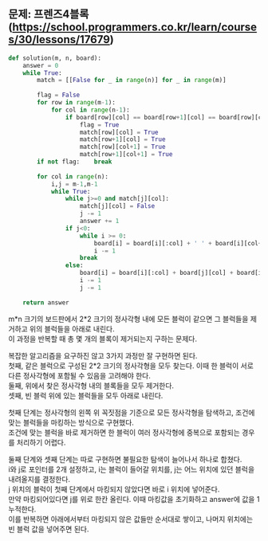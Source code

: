 ## 문제: 프렌즈4블록 (https://school.programmers.co.kr/learn/courses/30/lessons/17679)
```python
def solution(m, n, board):
    answer = 0
    while True:
        match = [[False for _ in range(n)] for _ in range(m)]
        
        flag = False
        for row in range(m-1):
            for col in range(n-1):
                if board[row][col] == board[row+1][col] == board[row][col+1] == board[row+1][col+1] != ' ':
                    flag = True
                    match[row][col] = True
                    match[row+1][col] = True
                    match[row][col+1] = True
                    match[row+1][col+1] = True
        if not flag:    break
        
        for col in range(n):
            i,j = m-1,m-1
            while True:
                while j>=0 and match[j][col]:
                    match[j][col] = False
                    j -= 1
                    answer += 1
                if j<0:
                    while i >= 0:
                        board[i] = board[i][:col] + ' ' + board[i][col+1:]
                        i -= 1
                    break
                else:
                    board[i] = board[i][:col] + board[j][col] + board[i][col+1:]
                    i -= 1
                    j -= 1
        
    return answer
```
m\*n 크기의 보드판에서 2\*2 크기의 정사각형 내에 모든 블럭이 같으면 그 블럭들을 제거하고 위의 블럭들을 아래로 내린다.  
이 과정을 반복할 때 총 몇 개의 블록이 제거되는지 구하는 문제다.  

복잡한 알고리즘을 요구하진 않고 3가지 과정만 잘 구현하면 된다.  
첫째, 같은 블럭으로 구성된 2\*2 크기의 정사각형을 모두 찾는다. 이때 한 블럭이 서로 다른 정사각형에 포함될 수 있음을 고려해야 한다.  
둘째, 위에서 찾은 정사각형 내의 블록들을 모두 제거한다.  
셋째, 빈 블럭 위에 있는 블럭들을 모두 아래로 내린다.  

첫째 단계는 정사각형의 왼쪽 위 꼭짓점을 기준으로 모든 정사각형을 탐색하고, 조건에 맞는 블럭들을 마킹하는 방식으로 구현했다.  
조건에 맞는 블럭을 바로 제거하면 한 블럭이 여러 정사각형에 중복으로 포함되는 경우를 처리하기 어렵다.  

둘째 단계와 셋째 단계는 따로 구현하면 불필요한 탐색이 늘어나서 하나로 합쳤다.  
i와 j로 포인터를 2개 설정하고, i는 블럭이 들어갈 위치를, j는 어느 위치에 있던 블럭을 내려올지를 결정한다.  
j 위치의 블럭이 첫째 단계에서 마킹되지 않았다면 바로 i 위치에 넣어준다.  
만약 마킹되어있다면 j를 위로 한칸 올린다. 이때 마킹값을 초기화하고 answer에 값을 1 누적한다.  
이를 반복하면 아래에서부터 마킹되지 않은 값들만 순서대로 쌓이고, 나머지 위치에는 빈 블럭 값을 넣어주면 된다.  
